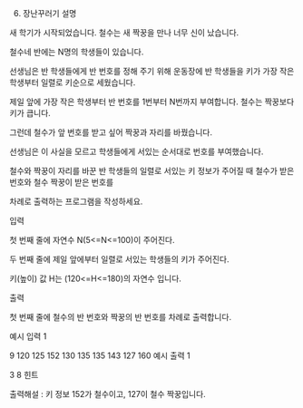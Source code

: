 6. 장난꾸러기
   설명

새 학기가 시작되었습니다. 철수는 새 짝꿍을 만나 너무 신이 났습니다.

철수네 반에는 N명의 학생들이 있습니다.

선생님은 반 학생들에게 반 번호를 정해 주기 위해 운동장에 반 학생들을 키가 가장 작은 학생부터 일렬로 키순으로 세웠습니다.

제일 앞에 가장 작은 학생부터 반 번호를 1번부터 N번까지 부여합니다. 철수는 짝꿍보다 키가 큽니다.

그런데 철수가 앞 번호를 받고 싶어 짝꿍과 자리를 바꿨습니다.

선생님은 이 사실을 모르고 학생들에게 서있는 순서대로 번호를 부여했습니다.

철수와 짝꿍이 자리를 바꾼 반 학생들의 일렬로 서있는 키 정보가 주어질 때 철수가 받은 번호와 철수 짝꿍이 받은 번호를

차례로 출력하는 프로그램을 작성하세요.


입력

첫 번째 줄에 자연수 N(5<=N<=100)이 주어진다.

두 번째 줄에 제일 앞에부터 일렬로 서있는 학생들의 키가 주어진다.

키(높이) 값 H는 (120<=H<=180)의 자연수 입니다.


출력

첫 번째 줄에 철수의 반 번호와 짝꿍의 반 번호를 차례로 출력합니다.


예시 입력 1

9
120 125 152 130 135 135 143 127 160
예시 출력 1

3 8
힌트

출력해설 : 키 정보 152가 철수이고, 127이 철수 짝꿍입니다.